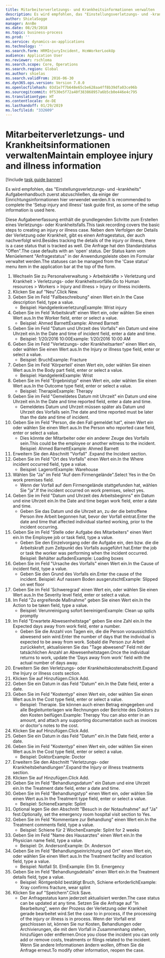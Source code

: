 ```yaml
---
title: Mitarbeiterverletzungs- und Krankheitsinformationen verwalten
description: Es wird empfohlen, das "Einstellungsverletzungs- und -krankheits" Aufgabenhandbuch zuerst abzuschließen, da einige der Einrichtungsinformationen hier verwendet werden.
author: ShielaSogge
manager: AnnBe
ms.date: 08/29/2018
ms.topic: business-process
ms.prod: ''
ms.service: dynamics-ax-applications
ms.technology: ''
ms.search.form: HRMInjuryIncident, HcmWorkerLookUp
audience: Application User
ms.reviewer: rschloma
ms.search.scope: Core, Operations
ms.search.region: Global
ms.author: shielas
ms.search.validFrom: 2016-06-30
ms.dyn365.ops.version: Version 7.0.0
ms.openlocfilehash: 03d1e7f7b648e65cbe628aa4ff8b39dfa03ce96b
ms.sourcegitcommit: 0f530e5f72a40f383868957a6b5cb0e446e4c795
ms.translationtype: HT
ms.contentlocale: de-DE
ms.lasthandoff: 01/29/2019
ms.locfileid: "332609"
---
```

# <a name="maintain-employee-injury-and-illness-information"></a><span data-ttu-id="33be3-103">Mitarbeiterverletzungs- und Krankheitsinformationen verwalten</span><span class="sxs-lookup"><span data-stu-id="33be3-103">Maintain employee injury and illness information</span></span>

[!include [task guide banner](../../includes/task-guide-banner.md)]

<span data-ttu-id="33be3-104">Es wird empfohlen, das "Einstellungsverletzungs- und -krankheits" Aufgabenhandbuch zuerst abzuschließen, da einige der Einrichtungsinformationen hier verwendet werden.</span><span class="sxs-lookup"><span data-stu-id="33be3-104">It is recommended to complete the 'Setup injury and illness' task guide first, as some of the setup information is used here.</span></span> 



<span data-ttu-id="33be3-105">Diese Aufgabenerfassung enthält die grundlegenden Schritte zum Erstellen eines Verletzungs- oder Krankheitsfalls.</span><span class="sxs-lookup"><span data-stu-id="33be3-105">This task recording covers the basic steps to creating an injury or illness case.</span></span> <span data-ttu-id="33be3-106">Neben dem Verfolgen der Details der Verletzung oder Krankheit, gibt es einen Anfragestatus, der auch nachverfolgt wird.</span><span class="sxs-lookup"><span data-stu-id="33be3-106">Besides tracking the details of the injury or illness, there is a case status that is tracked as well.</span></span>  <span data-ttu-id="33be3-107">Die Anfrage hat den Standardstatus "Offen".</span><span class="sxs-lookup"><span data-stu-id="33be3-107">The case defaults with an 'open' status.</span></span>  <span data-ttu-id="33be3-108">Der Status kann vom Menüelement "Anfragestatus" in der Anwendungsleiste oben im Formular verwaltet werden.</span><span class="sxs-lookup"><span data-stu-id="33be3-108">The statuses can be managed from the 'Case status' menu item in the application bar at the top of the form.</span></span>

1. <span data-ttu-id="33be3-109">Wechseln Sie zu Personalverwaltung > Arbeitskräfte > Verletzung und Krankheit > Verletzungs- oder Krankheitsvorfälle.</span><span class="sxs-lookup"><span data-stu-id="33be3-109">Go to Human resources > Workers > Injury and illness > Injury or illness incidents.</span></span>
2. <span data-ttu-id="33be3-110">Klicken Sie auf "Neu".</span><span class="sxs-lookup"><span data-stu-id="33be3-110">Click New.</span></span>
3. <span data-ttu-id="33be3-111">Geben Sie im Feld "Fallbeschreibung" einen Wert ein.</span><span class="sxs-lookup"><span data-stu-id="33be3-111">In the Case description field, type a value.</span></span>
    * <span data-ttu-id="33be3-112">Beispiel: Handgelenkverletzung</span><span class="sxs-lookup"><span data-stu-id="33be3-112">Example:  Wrist injury</span></span>  
4. <span data-ttu-id="33be3-113">Geben Sie im Feld 'Arbeitskraft' einen Wert ein, oder wählen Sie einen Wert aus.</span><span class="sxs-lookup"><span data-stu-id="33be3-113">In the Worker field, enter or select a value.</span></span>
    * <span data-ttu-id="33be3-114">Beispiel: Ahmed Barnett</span><span class="sxs-lookup"><span data-stu-id="33be3-114">Example: Ahmed Barnett</span></span>  
5. <span data-ttu-id="33be3-115">Geben Sie im Feld "Datum und Uhrzeit des Vorfalls" ein Datum und eine Uhrzeit ein.</span><span class="sxs-lookup"><span data-stu-id="33be3-115">In the Date and time of incident field, enter a date and time.</span></span>
    * <span data-ttu-id="33be3-116">Beispiel: 1/20/2016 10:00</span><span class="sxs-lookup"><span data-stu-id="33be3-116">Example:  1/20/2016 10:00 AM</span></span>  
6. <span data-ttu-id="33be3-117">Geben Sie im Feld "Verletzungs- oder Krankheitsarten" einen Wert ein, oder wählen Sie einen Wert aus.</span><span class="sxs-lookup"><span data-stu-id="33be3-117">In the Injury or illness type field, enter or select a value.</span></span>
    * <span data-ttu-id="33be3-118">Beispiel: Bruch</span><span class="sxs-lookup"><span data-stu-id="33be3-118">Example:  Fracture</span></span>  
7. <span data-ttu-id="33be3-119">Geben Sie im Feld 'Körperteil' einen Wert ein, oder wählen Sie einen Wert aus.</span><span class="sxs-lookup"><span data-stu-id="33be3-119">In the Body part field, enter or select a value.</span></span>
    * <span data-ttu-id="33be3-120">Beispiel: Handgelenk</span><span class="sxs-lookup"><span data-stu-id="33be3-120">Example:  Wrist</span></span>  
8. <span data-ttu-id="33be3-121">Geben Sie im Feld "Ergebnistyp" einen Wert ein, oder wählen Sie einen Wert aus.</span><span class="sxs-lookup"><span data-stu-id="33be3-121">In the Outcome type field, enter or select a value.</span></span>
    * <span data-ttu-id="33be3-122">Beispiel: Therapie</span><span class="sxs-lookup"><span data-stu-id="33be3-122">Example:  Therapy</span></span>  
9. <span data-ttu-id="33be3-123">Geben Sie im Feld "Gemeldetes Datum mit Uhrzeit" ein Datum und eine Uhrzeit ein.</span><span class="sxs-lookup"><span data-stu-id="33be3-123">In the Date and time reported field, enter a date and time.</span></span>
    * <span data-ttu-id="33be3-124">Gemeldetes Datum und Uhrzeit müssen später als Datum und Uhrzeit des Vorfalls sein.</span><span class="sxs-lookup"><span data-stu-id="33be3-124">The date and time reported must be later than the date and time of incident.</span></span>  
10. <span data-ttu-id="33be3-125">Geben Sie im Feld "Person, die den Fall gemeldet hat", einen Wert ein oder wählen Sie einen Wert aus.</span><span class="sxs-lookup"><span data-stu-id="33be3-125">In the Person who reported case field, enter or select a value.</span></span>
    * <span data-ttu-id="33be3-126">Dies könnte der Mitarbeiter oder ein anderer Zeuge des Vorfalls sein.</span><span class="sxs-lookup"><span data-stu-id="33be3-126">This could be the employee or another witness to the incident.</span></span>  <span data-ttu-id="33be3-127">Beispiel: Ahmed Barnett</span><span class="sxs-lookup"><span data-stu-id="33be3-127">Example: Ahmed Barnett</span></span>  
11. <span data-ttu-id="33be3-128">Erweitern Sie den Abschnitt "Vorfall" .</span><span class="sxs-lookup"><span data-stu-id="33be3-128">Expand the Incident section.</span></span>
12. <span data-ttu-id="33be3-129">Geben Sie im Feld "Ort des Vorfalls" einen Wert ein.</span><span class="sxs-lookup"><span data-stu-id="33be3-129">In the Where incident occurred field, type a value.</span></span>
    * <span data-ttu-id="33be3-130">Beispiel: Lagerort</span><span class="sxs-lookup"><span data-stu-id="33be3-130">Example:  Warehouse</span></span>  
13. <span data-ttu-id="33be3-131">Wählen Sie "Ja" im Feld "Auf dem Firmengelände".</span><span class="sxs-lookup"><span data-stu-id="33be3-131">Select Yes in the On work premises field.</span></span>
    * <span data-ttu-id="33be3-132">Wenn der Vorfall auf dem Firmengelände stattgefunden hat, wählen Sie "ja".</span><span class="sxs-lookup"><span data-stu-id="33be3-132">If the incident occurred on work premises, select yes.</span></span>  
14. <span data-ttu-id="33be3-133">Geben Sie im Feld "Datum und Uhrzeit des Arbeitsbeginns" ein Datum und eine Uhrzeit ein.</span><span class="sxs-lookup"><span data-stu-id="33be3-133">In the Date and time began work field, enter a date and time.</span></span>
    * <span data-ttu-id="33be3-134">Geben Sie das Datum und die Uhrzeit an, zu der die betroffene Person ihre Arbeit begonnen hat, bevor der Vorfall eintrat.</span><span class="sxs-lookup"><span data-stu-id="33be3-134">Enter the date and time that affected individual started working, prior to the incident occurring.</span></span>  
15. <span data-ttu-id="33be3-135">Geben Sie im Feld "Stelle oder Aufgabe des Mitarbeiters" einen Wert ein.</span><span class="sxs-lookup"><span data-stu-id="33be3-135">In the Employee job or task field, type a value.</span></span>
    * <span data-ttu-id="33be3-136">Geben Sie den Einzelvorgang oder die Aufgabe ein, den bzw. die die Arbeitskraft zum Zeitpunkt des Vorfalls ausgeführt hat.</span><span class="sxs-lookup"><span data-stu-id="33be3-136">Enter the job or task the worker was performing when the incident occurred.</span></span>  <span data-ttu-id="33be3-137">Beispiel: Behälter aufladen</span><span class="sxs-lookup"><span data-stu-id="33be3-137">Example:  Loading boxes</span></span>  
16. <span data-ttu-id="33be3-138">Geben Sie im Feld "Ursache des Vorfalls" einen Wert ein.</span><span class="sxs-lookup"><span data-stu-id="33be3-138">In the Cause of incident field, type a value.</span></span>
    * <span data-ttu-id="33be3-139">Geben Sie den Grund des Vorfalls ein.</span><span class="sxs-lookup"><span data-stu-id="33be3-139">Enter the cause of the incident.</span></span>  <span data-ttu-id="33be3-140">Beispiel: Auf nassem Boden ausgerutscht</span><span class="sxs-lookup"><span data-stu-id="33be3-140">Example:  Slipped on wet floor</span></span>  
17. <span data-ttu-id="33be3-141">Geben Sie im Feld 'Schweregrad' einen Wert ein, oder wählen Sie einen Wert aus.</span><span class="sxs-lookup"><span data-stu-id="33be3-141">In the Severity level field, enter or select a value.</span></span>
18. <span data-ttu-id="33be3-142">Im Feld "Zu ergreifende Maßnahme" geben Sie einen Wert ein.</span><span class="sxs-lookup"><span data-stu-id="33be3-142">In the Action to be taken field, type a value.</span></span>
    * <span data-ttu-id="33be3-143">Beispiel: Verunreinigung sofort bereinigen</span><span class="sxs-lookup"><span data-stu-id="33be3-143">Example:  Clean up spills promptly</span></span>  
19. <span data-ttu-id="33be3-144">Im Feld "Erwartete Abwesenheitstage" geben Sie eine Zahl ein.</span><span class="sxs-lookup"><span data-stu-id="33be3-144">In the Expected days away from work field, enter a number.</span></span>
    * <span data-ttu-id="33be3-145">Geben Sie die Anzahl von Tagen ein, die die Person voraussichtlich abwesend sein wird.</span><span class="sxs-lookup"><span data-stu-id="33be3-145">Enter the number of days that the individual is expected to be away from work.</span></span>  <span data-ttu-id="33be3-146">Sobald die Person zur Arbeit zurückkehrt, aktualisieren Sie das "Tage abwesend" Feld mit der tatsächlichen Anzahl an Abwesenheitstagen.</span><span class="sxs-lookup"><span data-stu-id="33be3-146">Once the individual returns to work, update the 'Days away from work' field with the actual number of days away.</span></span>  
20. <span data-ttu-id="33be3-147">Erweitern Sie den Verletzungs- oder Krankheitskostenabschnitt.</span><span class="sxs-lookup"><span data-stu-id="33be3-147">Expand the Injury or illness costs section.</span></span>
21. <span data-ttu-id="33be3-148">Klicken Sie auf Hinzufügen.</span><span class="sxs-lookup"><span data-stu-id="33be3-148">Click Add.</span></span>
22. <span data-ttu-id="33be3-149">Geben Sie ein Datum in das Feld "Datum" ein.</span><span class="sxs-lookup"><span data-stu-id="33be3-149">In the Date field, enter a date.</span></span>
23. <span data-ttu-id="33be3-150">Geben Sie im Feld "Kostentyp" einen Wert ein, oder wählen Sie einen Wert aus.</span><span class="sxs-lookup"><span data-stu-id="33be3-150">In the Cost type field, enter or select a value.</span></span>
    * <span data-ttu-id="33be3-151">Beispiel: Therapie. Sie können auch einen Betrag eingegeben und alle Begleitunterlagen wie Rechnungen oder Berichte des Doktors zu den Kosten beifügen.</span><span class="sxs-lookup"><span data-stu-id="33be3-151">Example:  Therapy    You can also enter in an amount, and attach any supporting documentation such as invoices or doctor's notes to the cost.</span></span>  
24. <span data-ttu-id="33be3-152">Klicken Sie auf Hinzufügen.</span><span class="sxs-lookup"><span data-stu-id="33be3-152">Click Add.</span></span>
25. <span data-ttu-id="33be3-153">Geben Sie ein Datum in das Feld "Datum" ein.</span><span class="sxs-lookup"><span data-stu-id="33be3-153">In the Date field, enter a date.</span></span>
26. <span data-ttu-id="33be3-154">Geben Sie im Feld "Kostentyp" einen Wert ein, oder wählen Sie einen Wert aus.</span><span class="sxs-lookup"><span data-stu-id="33be3-154">In the Cost type field, enter or select a value.</span></span>
    * <span data-ttu-id="33be3-155">Beispiel: Doktor</span><span class="sxs-lookup"><span data-stu-id="33be3-155">Example: Doctor</span></span>  
27. <span data-ttu-id="33be3-156">Erweitern Sie den Abschnitt "Verletzungs- oder Krankheitsbehandlungen".</span><span class="sxs-lookup"><span data-stu-id="33be3-156">Expand the Injury or illness treatments section.</span></span>
28. <span data-ttu-id="33be3-157">Klicken Sie auf Hinzufügen.</span><span class="sxs-lookup"><span data-stu-id="33be3-157">Click Add.</span></span>
29. <span data-ttu-id="33be3-158">Geben Sie im Feld "Behandlungsdatum" ein Datum und eine Uhrzeit ein.</span><span class="sxs-lookup"><span data-stu-id="33be3-158">In the Treatment date field, enter a date and time.</span></span>
30. <span data-ttu-id="33be3-159">Geben Sie im Feld "Behandlungstyp" einen Wert ein, oder wählen Sie einen Wert aus.</span><span class="sxs-lookup"><span data-stu-id="33be3-159">In the Treatment type field, enter or select a value.</span></span>
    * <span data-ttu-id="33be3-160">Beispiel: Schiene</span><span class="sxs-lookup"><span data-stu-id="33be3-160">Example:  Splint</span></span>  
31. <span data-ttu-id="33be3-161">Optional legen Sie den Abschnitt "Besuch in der Notaufnahme" auf "Ja" fest.</span><span class="sxs-lookup"><span data-stu-id="33be3-161">Optionally, set the emergency room hospital visit section to Yes.</span></span>
32. <span data-ttu-id="33be3-162">Geben Sie im Feld "Kommentare zur Behandlung" einen Wert ein.</span><span class="sxs-lookup"><span data-stu-id="33be3-162">In the Treatment comments field, type a value.</span></span>
    * <span data-ttu-id="33be3-163">Beispiel: Schiene für 2 Wochen</span><span class="sxs-lookup"><span data-stu-id="33be3-163">Example:  Splint for 2 weeks</span></span>  
33. <span data-ttu-id="33be3-164">Geben Sie im Feld "Name des Hausarztes" einen Wert ein.</span><span class="sxs-lookup"><span data-stu-id="33be3-164">In the Physician name field, type a value.</span></span>
    * <span data-ttu-id="33be3-165">Beispiel: Dr. Anderson</span><span class="sxs-lookup"><span data-stu-id="33be3-165">Example:  Dr. Anderson</span></span>  
34. <span data-ttu-id="33be3-166">Geben Sie im Feld "Behandlungseinrichtung und Ort" einen Wert ein, oder wählen Sie einen Wert aus.</span><span class="sxs-lookup"><span data-stu-id="33be3-166">In the Treatment facility and location field, type a value.</span></span>
    * <span data-ttu-id="33be3-167">Beispiel: Notfall St. Elm</span><span class="sxs-lookup"><span data-stu-id="33be3-167">Example:  Elm St. Emergency</span></span>  
35. <span data-ttu-id="33be3-168">Geben Sie im Feld "Behandlungsdetails" einen Wert ein.</span><span class="sxs-lookup"><span data-stu-id="33be3-168">In the Treatment details field, type a value.</span></span>
    * <span data-ttu-id="33be3-169">Beispiel: Röntgenbild bestätigt Bruch, Schiene erforderlich</span><span class="sxs-lookup"><span data-stu-id="33be3-169">Example:  Xray confirms fracture, wear splint</span></span>  
36. <span data-ttu-id="33be3-170">Klicken Sie auf "Speichern".</span><span class="sxs-lookup"><span data-stu-id="33be3-170">Click Save.</span></span>
    * <span data-ttu-id="33be3-171">Der Anfragestatus kann jederzeit aktualisiert werden.</span><span class="sxs-lookup"><span data-stu-id="33be3-171">The case status can be updated at any time.</span></span>  <span data-ttu-id="33be3-172">Setzen Sie die Anfrage auf "In Bearbeitung", wenn der Prozess der Verletzung oder Krankheit gerade bearbeitet wird.</span><span class="sxs-lookup"><span data-stu-id="33be3-172">Set the case to in process, if the processing of the injury or illness is in process.</span></span>  <span data-ttu-id="33be3-173">Wenn der Vorfall erst geschlossen ist, können Sie nur Kosten, Behandlungen oder Archivierungen, die mit dem Vorfall in Zusammenhang stehen, hinzufügen oder entfernen.</span><span class="sxs-lookup"><span data-stu-id="33be3-173">Once you close the incident you can only add or remove costs, treatments or filings related to the incident.</span></span>  <span data-ttu-id="33be3-174">Wenn Sie andere Informationen ändern wollen, öffnen Sie die Anfrage erneut.</span><span class="sxs-lookup"><span data-stu-id="33be3-174">To modify other information, reopen the case.</span></span>  

